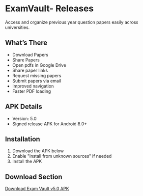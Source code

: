 # ExamVault- Releases

Access and organize previous year question papers easily across universities.

## What’s There

- Download Papers
- Share Papers
- Open pdfs in Google Drive
- Share paper links  
- Request missing papers  
- Submit papers via email  
- Improved navigation  
- Faster PDF loading  

## APK Details

- Version: 5.0  
- Signed release APK for Android 8.0+  

## Installation

1. Download the APK below  
2. Enable "Install from unknown sources" if needed  
3. Install the APK  

## Download Section

[Download Exam Vault v5.0 APK](https://github.com/pulkit-bhagat001/ExamVault-Releases/releases/download/v5.0/examvault-v5.0.apk)
